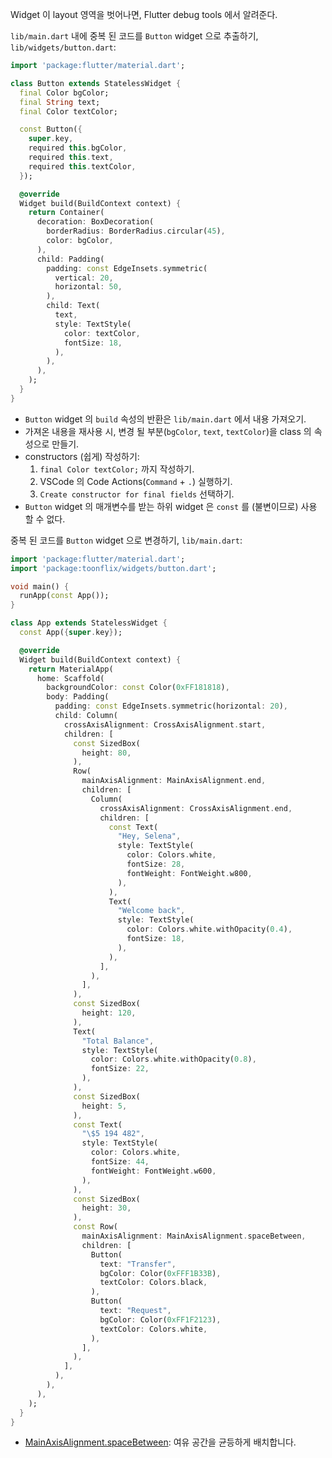 Widget 이 layout 영역을 벗어나면, Flutter debug tools 에서 알려준다.

`lib/main.dart` 내에 중복 된 코드를 `Button` widget 으로 추출하기, `lib/widgets/button.dart`:

```dart
import 'package:flutter/material.dart';

class Button extends StatelessWidget {
  final Color bgColor;
  final String text;
  final Color textColor;

  const Button({
    super.key,
    required this.bgColor,
    required this.text,
    required this.textColor,
  });

  @override
  Widget build(BuildContext context) {
    return Container(
      decoration: BoxDecoration(
        borderRadius: BorderRadius.circular(45),
        color: bgColor,
      ),
      child: Padding(
        padding: const EdgeInsets.symmetric(
          vertical: 20,
          horizontal: 50,
        ),
        child: Text(
          text,
          style: TextStyle(
            color: textColor,
            fontSize: 18,
          ),
        ),
      ),
    );
  }
}
```

- `Button` widget 의 `build` 속성의 반환은 `lib/main.dart` 에서 내용 가져오기.
- 가져온 내용을 재사용 시, 변경 될 부분(`bgColor`, `text`, `textColor`)을 class 의 속성으로 만들기.
- constructors (쉽게) 작성하기:
  1. `final Color textColor;` 까지 작성하기.
  2. VSCode 의 Code Actions(`Command` + `.`) 실행하기.
  3. `Create constructor for final fields` 선택하기.
- `Button` widget 의 매개변수를 받는 하위 widget 은 `const` 를 (불변이므로) 사용 할 수 없다.

중복 된 코드를 `Button` widget 으로 변경하기, `lib/main.dart`:

```dart
import 'package:flutter/material.dart';
import 'package:toonflix/widgets/button.dart';

void main() {
  runApp(const App());
}

class App extends StatelessWidget {
  const App({super.key});

  @override
  Widget build(BuildContext context) {
    return MaterialApp(
      home: Scaffold(
        backgroundColor: const Color(0xFF181818),
        body: Padding(
          padding: const EdgeInsets.symmetric(horizontal: 20),
          child: Column(
            crossAxisAlignment: CrossAxisAlignment.start,
            children: [
              const SizedBox(
                height: 80,
              ),
              Row(
                mainAxisAlignment: MainAxisAlignment.end,
                children: [
                  Column(
                    crossAxisAlignment: CrossAxisAlignment.end,
                    children: [
                      const Text(
                        "Hey, Selena",
                        style: TextStyle(
                          color: Colors.white,
                          fontSize: 28,
                          fontWeight: FontWeight.w800,
                        ),
                      ),
                      Text(
                        "Welcome back",
                        style: TextStyle(
                          color: Colors.white.withOpacity(0.4),
                          fontSize: 18,
                        ),
                      ),
                    ],
                  ),
                ],
              ),
              const SizedBox(
                height: 120,
              ),
              Text(
                "Total Balance",
                style: TextStyle(
                  color: Colors.white.withOpacity(0.8),
                  fontSize: 22,
                ),
              ),
              const SizedBox(
                height: 5,
              ),
              const Text(
                "\$5 194 482",
                style: TextStyle(
                  color: Colors.white,
                  fontSize: 44,
                  fontWeight: FontWeight.w600,
                ),
              ),
              const SizedBox(
                height: 30,
              ),
              const Row(
                mainAxisAlignment: MainAxisAlignment.spaceBetween,
                children: [
                  Button(
                    text: "Transfer",
                    bgColor: Color(0xFFF1B33B),
                    textColor: Colors.black,
                  ),
                  Button(
                    text: "Request",
                    bgColor: Color(0xFF1F2123),
                    textColor: Colors.white,
                  ),
                ],
              ),
            ],
          ),
        ),
      ),
    );
  }
}
```

- [MainAxisAlignment.spaceBetween](https://api.flutter.dev/flutter/rendering/MainAxisAlignment.html): 여유 공간을 균등하게 배치합니다.
